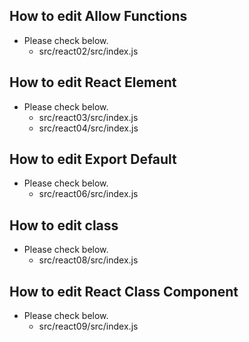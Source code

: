 ## How to edit Allow Functions
* Please check below.
  * src/react02/src/index.js

## How to edit React Element
* Please check below.
  * src/react03/src/index.js
  * src/react04/src/index.js

## How to edit Export Default
* Please check below.
  * src/react06/src/index.js

## How to edit class
* Please check below.
  * src/react08/src/index.js

## How to edit React Class Component
* Please check below.
  * src/react09/src/index.js